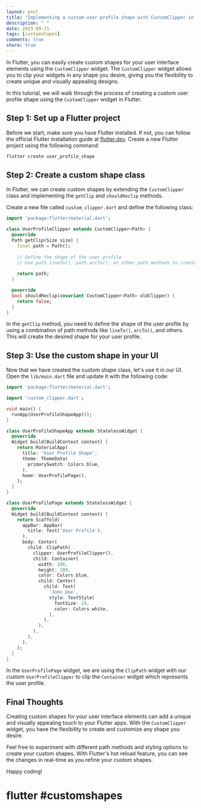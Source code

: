 ```yaml
---
layout: post
title: "Implementing a custom user profile shape with CustomClipper in Flutter"
description: " "
date: 2023-09-21
tags: [customshapes]
comments: true
share: true
---
```


In Flutter, you can easily create custom shapes for your user interface elements using the `CustomClipper` widget. The `CustomClipper` widget allows you to clip your widgets in any shape you desire, giving you the flexibility to create unique and visually appealing designs.

In this tutorial, we will walk through the process of creating a custom user profile shape using the `CustomClipper` widget in Flutter.

## Step 1: Set up a Flutter project

Before we start, make sure you have Flutter installed. If not, you can follow the official Flutter installation guide at [flutter.dev](https://flutter.dev). Create a new Flutter project using the following command:

```dart
flutter create user_profile_shape
```

## Step 2: Create a custom shape class

In Flutter, we can create custom shapes by extending the `CustomClipper` class and implementing the `getClip` and `shouldReclip` methods. 

Create a new file called `custom_clipper.dart` and define the following class:

```dart
import 'package:flutter/material.dart';

class UserProfileClipper extends CustomClipper<Path> {
  @override
  Path getClip(Size size) {
    final path = Path();
    
    // Define the shape of the user profile
    // Use path.lineTo(), path.arcTo(), or other path methods to create the desired shape
    
    return path;
  }

  @override
  bool shouldReclip(covariant CustomClipper<Path> oldClipper) {
    return false;
  }
}
```

In the `getClip` method, you need to define the shape of the user profile by using a combination of path methods like `lineTo()`, `arcTo()`, and others. This will create the desired shape for your user profile.

## Step 3: Use the custom shape in your UI

Now that we have created the custom shape class, let's use it in our UI. Open the `lib/main.dart` file and update it with the following code:

```dart
import 'package:flutter/material.dart';

import 'custom_clipper.dart';

void main() {
  runApp(UserProfileShapeApp());
}

class UserProfileShapeApp extends StatelessWidget {
  @override
  Widget build(BuildContext context) {
    return MaterialApp(
      title: 'User Profile Shape',
      theme: ThemeData(
        primarySwatch: Colors.blue,
      ),
      home: UserProfilePage(),
    );
  }
}

class UserProfilePage extends StatelessWidget {
  @override
  Widget build(BuildContext context) {
    return Scaffold(
      appBar: AppBar(
        title: Text('User Profile'),
      ),
      body: Center(
        child: ClipPath(
          clipper: UserProfileClipper(),
          child: Container(
            width: 200,
            height: 200,
            color: Colors.blue,
            child: Center(
              child: Text(
                'John Doe',
                style: TextStyle(
                  fontSize: 24,
                  color: Colors.white,
                ),
              ),
            ),
          ),
        ),
      ),
    );
  }
}
```

In the `UserProfilePage` widget, we are using the `ClipPath` widget with our custom `UserProfileClipper` to clip the `Container` widget which represents the user profile. 

## Final Thoughts

Creating custom shapes for your user interface elements can add a unique and visually appealing touch to your Flutter apps. With the `CustomClipper` widget, you have the flexibility to create and customize any shape you desire.

Feel free to experiment with different path methods and styling options to create your custom shapes. With Flutter's hot reload feature, you can see the changes in real-time as you refine your custom shapes.

Happy coding!

# flutter #customshapes